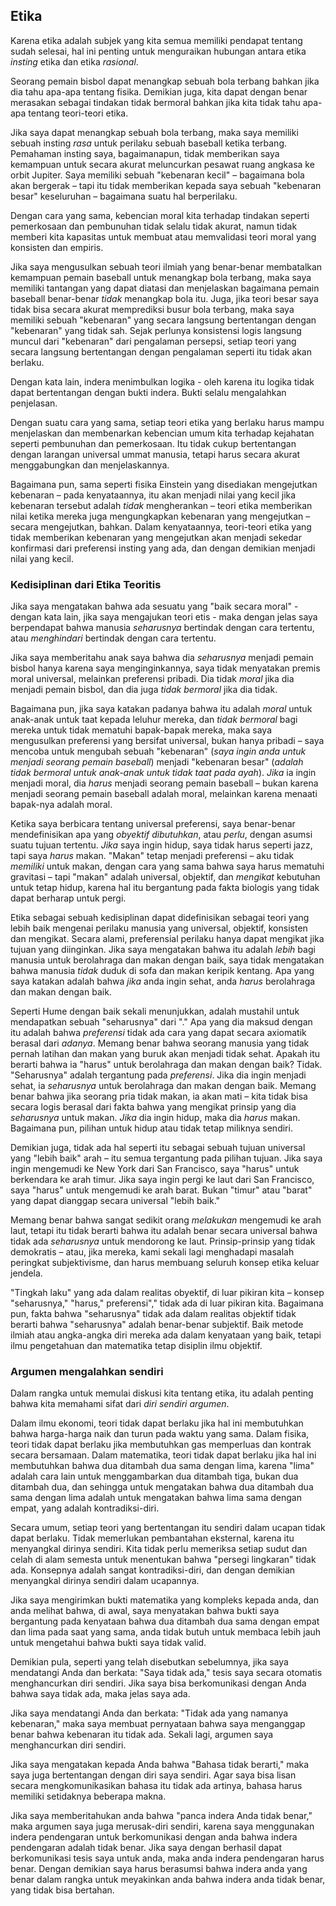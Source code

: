 ## Etika

Karena etika adalah subjek yang kita semua memiliki pendapat tentang sudah selesai, hal ini penting untuk menguraikan hubungan antara etika *insting* etika dan etika *rasional*.

Seorang pemain bisbol dapat menangkap sebuah bola terbang bahkan jika dia tahu apa-apa tentang fisika. Demikian juga, kita dapat dengan benar merasakan sebagai tindakan tidak bermoral bahkan jika kita tidak tahu apa-apa tentang teori-teori etika.

Jika saya dapat menangkap sebuah bola terbang, maka saya memiliki sebuah insting *rasa* untuk perilaku sebuah baseball ketika terbang. Pemahaman insting saya, bagaimanapun, tidak memberikan saya kemampuan untuk secara akurat meluncurkan pesawat ruang angkasa ke orbit Jupiter. Saya memiliki sebuah "kebenaran kecil" – bagaimana bola akan bergerak – tapi itu tidak memberikan kepada saya sebuah "kebenaran besar" keseluruhan – bagaimana suatu hal berperilaku.

Dengan cara yang sama, kebencian moral kita terhadap tindakan seperti pemerkosaan dan pembunuhan tidak selalu tidak akurat, namun tidak memberi kita kapasitas untuk membuat atau memvalidasi teori moral yang konsisten dan empiris.

Jika saya mengusulkan sebuah teori ilmiah yang benar-benar membatalkan kemampuan pemain baseball untuk menangkap bola terbang, maka saya memiliki tantangan yang dapat diatasi dan menjelaskan bagaimana pemain baseball benar-benar *tidak* menangkap bola itu. Juga, jika teori besar saya tidak bisa secara akurat memprediksi busur bola terbang, maka saya memiliki sebuah "kebenaran" yang secara langsung bertentangan dengan "kebenaran" yang tidak sah. Sejak perlunya konsistensi logis langsung muncul dari "kebenaran" dari pengalaman persepsi, setiap teori yang secara langsung bertentangan dengan pengalaman seperti itu tidak akan berlaku.

Dengan kata lain, indera menimbulkan logika - oleh karena itu logika tidak dapat bertentangan dengan bukti indera. Bukti selalu mengalahkan penjelasan.

Dengan suatu cara yang sama, setiap teori etika yang berlaku harus mampu menjelaskan dan membenarkan kebencian umum kita terhadap kejahatan seperti pembunuhan dan pemerkosaan. Itu tidak cukup bertentangan dengan larangan universal ummat manusia, tetapi harus secara akurat menggabungkan dan menjelaskannya.

Bagaimana pun, sama seperti fisika Einstein yang disediakan mengejutkan kebenaran – pada kenyataannya, itu akan menjadi nilai yang kecil jika kebenaran tersebut adalah *tidak* mengherankan – teori etika memberikan nilai ketika mereka juga mengungkapkan kebenaran yang mengejutkan – secara mengejutkan, bahkan. Dalam kenyataannya, teori-teori etika yang tidak memberikan kebenaran yang mengejutkan akan menjadi sekedar konfirmasi dari preferensi insting yang ada, dan dengan demikian menjadi nilai yang kecil.

### Kedisiplinan dari Etika Teoritis

Jika saya mengatakan bahwa ada sesuatu yang "baik secara moral" - dengan kata lain, jika saya mengajukan teori etis - maka dengan jelas saya berpendapat bahwa manusia *seharusnya* bertindak dengan cara tertentu, atau *menghindari* bertindak dengan cara tertentu.

Jika saya memberitahu anak saya bahwa dia *seharusnya* menjadi pemain bisbol hanya karena saya menginginkannya, saya tidak menyatakan premis moral universal, melainkan preferensi pribadi. Dia tidak *moral* jika dia menjadi pemain bisbol, dan dia juga *tidak bermoral* jika dia tidak.

Bagaimana pun, jika saya katakan padanya bahwa itu adalah *moral* untuk anak-anak untuk taat kepada leluhur mereka, dan *tidak bermoral* bagi mereka untuk tidak mematuhi bapak-bapak mereka, maka saya mengusulkan preferensi yang bersifat universal, bukan hanya pribadi – saya mencoba untuk mengubah sebuah "kebenaran" (*saya ingin anda untuk menjadi seorang pemain baseball*) menjadi "kebenaran besar" (*adalah tidak bermoral untuk anak-anak untuk tidak taat pada ayah*). *Jika* ia ingin menjadi moral, dia *harus* menjadi seorang pemain baseball – bukan karena menjadi seorang pemain baseball adalah moral, melainkan karena menaati bapak-nya adalah moral.

Ketika saya berbicara tentang universal preferensi, saya benar-benar mendefinisikan apa yang *obyektif dibutuhkan*, atau *perlu*, dengan asumsi suatu tujuan tertentu. *Jika* saya ingin hidup, saya tidak harus seperti jazz, tapi saya *harus* makan. "Makan" tetap menjadi preferensi – aku tidak *memiliki* untuk makan, dengan cara yang sama bahwa saya harus mematuhi gravitasi – tapi "makan" adalah universal, objektif, dan *mengikat* kebutuhan untuk tetap hidup, karena hal itu bergantung pada fakta biologis yang tidak dapat berharap untuk pergi.

Etika sebagai sebuah kedisiplinan dapat didefinisikan sebagai teori yang lebih baik mengenai perilaku manusia yang universal, objektif, konsisten dan mengikat. Secara alami, preferensial perilaku hanya dapat mengikat jika tujuan yang diinginkan. Jika saya mengatakan bahwa itu adalah *lebih* bagi manusia untuk berolahraga dan makan dengan baik, saya tidak mengatakan bahwa manusia *tidak* duduk di sofa dan makan keripik kentang. Apa yang saya katakan adalah bahwa *jika* anda ingin sehat, anda *harus* berolahraga dan makan dengan baik.

Seperti Hume dengan baik sekali menunjukkan, adalah mustahil untuk mendapatkan sebuah "seharusnya" dari "." Apa yang dia maksud dengan itu adalah bahwa *preferensi* tidak ada cara yang dapat secara axiomatik berasal dari *adanya*. Memang benar bahwa seorang manusia yang tidak pernah latihan dan makan yang buruk akan menjadi tidak sehat. Apakah itu berarti bahwa ia "harus" untuk berolahraga dan makan dengan baik? Tidak. "Seharusnya" adalah tergantung pada *preferensi*. Jika dia ingin menjadi sehat, ia *seharusnya* untuk berolahraga dan makan dengan baik. Memang benar bahwa jika seorang pria tidak makan, ia akan mati – kita tidak bisa secara logis berasal dari fakta bahwa yang mengikat prinsip yang dia *seharusnya* untuk makan. *Jika* dia ingin hidup, maka dia *harus* makan. Bagaimana pun, pilihan untuk hidup atau tidak tetap miliknya sendiri.

Demikian juga, tidak ada hal seperti itu sebagai sebuah tujuan universal yang "lebih baik" arah – itu semua tergantung pada pilihan tujuan. Jika saya ingin mengemudi ke New York dari San Francisco, saya "harus" untuk berkendara ke arah timur. Jika saya ingin pergi ke laut dari San Francisco, saya "harus" untuk mengemudi ke arah barat. Bukan "timur" atau "barat" yang dapat dianggap secara universal "lebih baik."

Memang benar bahwa sangat sedikit orang *melakukan* mengemudi ke arah laut, tetapi itu tidak berarti bahwa itu adalah benar secara universal bahwa tidak ada *seharusnya* untuk mendorong ke laut. Prinsip-prinsip yang tidak demokratis – atau, jika mereka, kami sekali lagi menghadapi masalah peringkat subjektivisme, dan harus membuang seluruh konsep etika keluar jendela.

"Tingkah laku" yang ada dalam realitas obyektif, di luar pikiran kita – konsep "seharusnya," "harus," preferensi"," tidak ada di luar pikiran kita. Bagaimana pun, fakta bahwa "seharusnya" tidak ada dalam realitas objektif tidak berarti bahwa "seharusnya" adalah benar-benar subjektif. Baik metode ilmiah atau angka-angka diri mereka ada dalam kenyataan yang baik, tetapi ilmu pengetahuan dan matematika tetap disiplin ilmu objektif.

### Argumen mengalahkan sendiri

Dalam rangka untuk memulai diskusi kita tentang etika, itu adalah penting bahwa kita memahami sifat dari *diri sendiri argumen*.

Dalam ilmu ekonomi, teori tidak dapat berlaku jika hal ini membutuhkan bahwa harga-harga naik dan turun pada waktu yang sama. Dalam fisika, teori tidak dapat berlaku jika membutuhkan gas memperluas dan kontrak secara bersamaan. Dalam matematika, teori tidak dapat berlaku jika hal ini membutuhkan bahwa dua ditambah dua sama dengan lima, karena "lima" adalah cara lain untuk menggambarkan dua ditambah tiga, bukan dua ditambah dua, dan sehingga untuk mengatakan bahwa dua ditambah dua sama dengan lima adalah untuk mengatakan bahwa lima sama dengan empat, yang adalah kontradiksi-diri.

Secara umum, setiap teori yang bertentangan itu sendiri dalam ucapan tidak dapat berlaku. Tidak memerlukan pembantahan eksternal, karena itu menyangkal dirinya sendiri. Kita tidak perlu memeriksa setiap sudut dan celah di alam semesta untuk menentukan bahwa "persegi lingkaran" tidak ada. Konsepnya adalah sangat kontradiksi-diri, dan dengan demikian menyangkal dirinya sendiri dalam ucapannya.

Jika saya mengirimkan bukti matematika yang kompleks kepada anda, dan anda melihat bahwa, di awal, saya menyatakan bahwa bukti saya bergantung pada kenyataan bahwa dua ditambah dua sama dengan empat dan lima pada saat yang sama, anda tidak butuh untuk membaca lebih jauh untuk mengetahui bahwa bukti saya tidak valid.

Demikian pula, seperti yang telah disebutkan sebelumnya, jika saya mendatangi Anda dan berkata: "Saya tidak ada," tesis saya secara otomatis menghancurkan diri sendiri. Jika saya bisa berkomunikasi dengan Anda bahwa saya tidak ada, maka jelas saya ada.

Jika saya mendatangi Anda dan berkata: "Tidak ada yang namanya kebenaran," maka saya membuat pernyataan bahwa saya menganggap benar bahwa kebenaran itu tidak ada. Sekali lagi, argumen saya menghancurkan diri sendiri.

Jika saya mengatakan kepada Anda bahwa "Bahasa tidak berarti," maka saya juga bertentangan dengan diri saya sendiri. Agar saya bisa lisan secara mengkomunikasikan bahasa itu tidak ada artinya, bahasa harus memiliki setidaknya beberapa makna.

Jika saya memberitahukan anda bahwa "panca indera Anda tidak benar," maka argumen saya juga merusak-diri sendiri, karena saya menggunakan indera pendengaran untuk berkomunikasi dengan anda bahwa indera pendengaran adalah tidak benar. Jika saya dengan berhasil dapat berkomunikasi tesis saya untuk anda, maka anda indera pendengaran harus benar. Dengan demikian saya harus berasumsi bahwa indera anda yang benar dalam rangka untuk meyakinkan anda bahwa indera anda tidak benar, yang tidak bisa bertahan.
